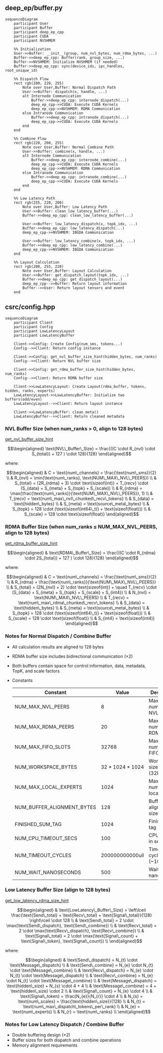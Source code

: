## deep_ep/buffer.py
```mermaid
sequenceDiagram
    participant User
    participant Buffer
    participant deep_ep_cpp
    participant CUDA
    participant NVSHMEM

    %% Initialization
    User->>Buffer: __init__(group, num_nvl_bytes, num_rdma_bytes, ...)
    Buffer->>deep_ep_cpp: Buffer(rank, group_size, ...)
    Buffer->>NVSHMEM: Initialize NVSHMEM (if needed)
    Buffer->>deep_ep_cpp: sync(device_ids, ipc_handles, root_unique_id)

    %% Dispatch Flow
    rect rgb(200, 220, 255)
        Note over User,Buffer: Normal Dispatch Path
        User->>Buffer: dispatch(x, handle, ...)
        alt Internode Communication
            Buffer->>deep_ep_cpp: internode_dispatch(...)
            deep_ep_cpp->>CUDA: Execute CUDA Kernels
            deep_ep_cpp->>NVSHMEM: RDMA Communication
        else Intranode Communication
            Buffer->>deep_ep_cpp: intranode_dispatch(...)
            deep_ep_cpp->>CUDA: Execute CUDA Kernels
        end
    end

    %% Combine Flow
    rect rgb(220, 200, 255)
        Note over User,Buffer: Normal Combine Path
        User->>Buffer: combine(x, handle, ...)
        alt Internode Communication
            Buffer->>deep_ep_cpp: internode_combine(...)
            deep_ep_cpp->>CUDA: Execute CUDA Kernels
            deep_ep_cpp->>NVSHMEM: RDMA Communication
        else Intranode Communication
            Buffer->>deep_ep_cpp: intranode_combine(...)
            deep_ep_cpp->>CUDA: Execute CUDA Kernels
        end
    end

    %% Low Latency Path
    rect rgb(255, 220, 200)
        Note over User,Buffer: Low Latency Path
        User->>Buffer: clean_low_latency_buffer(...)
        Buffer->>deep_ep_cpp: clean_low_latency_buffer(...)
        
        User->>Buffer: low_latency_dispatch(x, topk_idx, ...)
        Buffer->>deep_ep_cpp: low_latency_dispatch(...)
        deep_ep_cpp->>NVSHMEM: IBGDA Communication
        
        User->>Buffer: low_latency_combine(x, topk_idx, ...)
        Buffer->>deep_ep_cpp: low_latency_combine(...)
        deep_ep_cpp->>NVSHMEM: IBGDA Communication
    end

    %% Layout Calculation
    rect rgb(200, 255, 220)
        Note over User,Buffer: Layout Calculation
        User->>Buffer: get_dispatch_layout(topk_idx, ...)
        Buffer->>deep_ep_cpp: get_dispatch_layout(...)
        deep_ep_cpp-->>Buffer: Return layout information
        Buffer-->>User: Return layout tensors and event
    end
```

## csrc/config.hpp
```mermaid
sequenceDiagram
    participant Client
    participant Config
    participant LowLatencyLayout
    participant LowLatencyBuffer

    Client->>Config: Create Config(num_sms, tokens...)
    Config-->>Client: Return config instance

    Client->>Config: get_nvl_buffer_size_hint(hidden_bytes, num_ranks)
    Config-->>Client: Return NVL buffer size

    Client->>Config: get_rdma_buffer_size_hint(hidden_bytes, num_ranks)
    Config-->>Client: Return RDMA buffer size

    Client->>LowLatencyLayout: Create Layout(rdma_buffer, tokens, hidden, ranks, experts)
    LowLatencyLayout->>LowLatencyBuffer: Initialize two buffers(odd/even)
    LowLatencyLayout-->>Client: Return layout instance

    Client->>LowLatencyBuffer: clean_meta()
    LowLatencyBuffer-->>Client: Return cleaned metadata
```

### NVL Buffer Size (when num_ranks > 0, align to 128 bytes)
[get_nvl_buffer_size_hint](https://github.com/liz-badada/DeepEP/blob/deepep_study/csrc/config.hpp#L45-L65)
```math
\begin{aligned}
\text{NVL\_Buffer\_Size} = \frac{((C \cdot R_{nvl} \cdot S_{total}) + 127 ) \cdot 128}{128}
\end{aligned}
```
where:
```math
\begin{aligned}
& C = \text{num\_channels} = \frac{\text{num\_sms}}{2} \\
& R_{nvl} = \min(\text{num\_ranks}, \text{NUM\_MAX\_NVL\_PEERS}) \\
& S_{total} = (2R_{rdma} + 3) \cdot \text{sizeof(int)} + T_{recv} \cdot (S_{data} + S_{meta} + S_{topk} + S_{scale}) \\
& R_{rdma} = \max(\frac{\text{num\_ranks}}{\text{NUM\_MAX\_NVL\_PEERS}}, 1) \\
& T_{recv} = \text{num\_max\_nvl\_chunked\_recv\_tokens} \\
& S_{data} = \text{hidden\_bytes} \\
& S_{meta} = \text{source\_meta\_bytes} \\
& S_{topk} = 128 \cdot (\text{sizeof(int64\_t)} + \text{sizeof(float)}) \\
& S_{scale} = 128 \cdot \text{sizeof(float)}
\end{aligned}
```

### RDMA Buffer Size (when num_ranks ≤ NUM_MAX_NVL_PEERS, align to 128 bytes)
[get_rdma_buffer_size_hint](https://github.com/liz-badada/DeepEP/blob/deepep_study/csrc/config.hpp#L67-L91)
```math
\begin{aligned}
& \text{RDMA\_Buffer\_Size} = \frac{((C \cdot R_{rdma} \cdot 2S_{total}) + 127 ) \cdot 128}{128}
\end{aligned}
```
where:
```math
\begin{aligned}
& C = \text{num\_channels} = \frac{\text{num\_sms}}{2} \\
& R_{rdma} = \frac{\text{num\_ranks}}{\text{NUM\_MAX\_NVL\_PEERS}} \\
& S_{total} = (2N_{nvl} + 2) \cdot \text{sizeof(int)} + \quad T_{recv} \cdot (S_{data} + S_{meta} + S_{topk} + S_{scale} + S_{int4}) \\
& N_{nvl} = \text{NUM\_MAX\_NVL\_PEERS} \\
& T_{recv} = \text{num\_max\_rdma\_chunked\_recv\_tokens} \\
& S_{data} = \text{hidden\_bytes} \\
& S_{meta} = \text{source\_meta\_bytes} \\
& S_{topk} = 128 \cdot (\text{sizeof(int64\_t)} + \text{sizeof(float)}) \\
& S_{scale} = 128 \cdot \text{sizeof(float)} \\
& S_{int4} = \text{sizeof(int4)}
\end{aligned}
```

### Notes for Normal Dispatch / Combine Buffer
- All calculation results are aligned to 128 bytes
- RDMA buffer size includes bidirectional communication ($\times 2$)
- Both buffers contain space for control information, data, metadata, TopK, and scale factors
- Constants
    <center>

    | Constant | Value | Description |
    |---|---|---|
    | NUM_MAX_NVL_PEERS | 8 | Maximum number of NVL peers |
    | NUM_MAX_RDMA_PEERS | 20 | Maximum number of RDMA peers |
    | NUM_MAX_FIFO_SLOTS | 32768 | Maximum number of FIFO slots |
    | NUM_WORKSPACE_BYTES | 32 * 1024 * 1024 | Workspace size in bytes (32MB) |
    | NUM_MAX_LOCAL_EXPERTS | 1024 | Maximum number of local experts |
    | NUM_BUFFER_ALIGNMENT_BYTES | 128 | Buffer alignment size in bytes |
    | FINISHED_SUM_TAG | 1024 | Finished sum tag |
    | NUM_CPU_TIMEOUT_SECS | 100 | CPU timeout in seconds |
    | NUM_TIMEOUT_CYCLES | 200000000000ull | Timeout cycles (~100s) |
    | NUM_WAIT_NANOSECONDS | 500 | Wait time in nanoseconds |

    </center>

### Low Latency Buffer Size (align to 128 bytes)
[get_low_latency_rdma_size_hint](https://github.com/liz-badada/DeepEP/blob/deepep_study/csrc/config.hpp#L123-L180)

```math
\begin{aligned}
& \text{LowLatency\_Buffer\_Size} = \left\lceil \frac{\text{Send\_total} + \text{Recv\_total} + \text{Signal\_total}}{128} \right\rceil \cdot 128 \\
& \text{Send\_total} = 2 \cdot \max(\text{Send\_dispatch}, \text{Send\_combine}) \\
& \text{Recv\_total} = 2 \cdot \max(\text{Recv\_dispatch}, \text{Recv\_combine}) \\
& \text{Signal\_total} = 2 \cdot \max(\text{Signal\_count} + \text{Signal\_token}, \text{Signal\_count}) \\
\end{aligned}
```
where:
```math
\begin{aligned}
& \text{Send\_dispatch} = N_{t} \cdot \text{Message\_dispatch} \\
& \text{Send\_combine} = N_{e} \cdot N_{t} \cdot \text{Message\_combine} \\

& \text{Recv\_dispatch} = N_{e} \cdot N_{t} \cdot \text{Message\_dispatch} \\
& \text{Recv\_combine} = N_{e} \cdot N_{t} \cdot \text{Message\_combine} \\

& \text{Message\_dispatch} = \text{hidden\_size} + N_{s} \cdot 4 + 4 \\
& \text{Message\_combine} = 4 + \text{hidden\_size} \cdot 2 \\

& \text{Signal\_count} = N_{e} \cdot 4 \\
& \text{Signal\_token} = \frac{N_{e}}{N_{r}} \cdot 4 \\

& N_{s} = \text{num\_scales} = \frac{\text{hidden\_size}}{128} \\
& N_{t} = \text{num\_max\_dispatch\_tokens\_per\_rank} \\
& N_{e} = \text{num\_experts} \\
& N_{r} = \text{num\_ranks} \\
\end{aligned}
```

### Notes for Low Latency Dispatch / Combine Buffer
- Double buffering design (×2)
- Buffer sizes for both dispatch and combine operations
- Memory alignment requirements